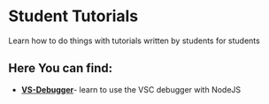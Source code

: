 # Student Tutorials
Learn how to do things with tutorials written by students for students

## Here You can find:
* [__VS-Debugger__](VS-Debuggers.md)-
learn to use the VSC debugger with NodeJS  
